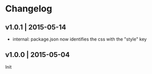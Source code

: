# Changelog

## v1.0.1 | 2015-05-14
* internal: package.json now identifies the css with the "style" key

## v1.0.0 | 2015-05-04
Init


